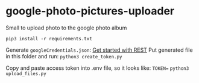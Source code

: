 # google-photo-pictures-uploader
Small to upload photo to the google photo album 


```pip3 install -r requirements.txt```

Generate `googleCredentials.json`: [Get started with REST](https://developers.google.com/photos/library/guides/get-started)
Put generated file in this folder and run:
```python3 create_token.py```

Copy and paste access token into .env file, so it looks like: 
```TOKEN=```
```python3 upload_files.py```
